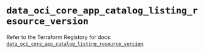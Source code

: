 # `data_oci_core_app_catalog_listing_resource_version`

Refer to the Terraform Registory for docs: [`data_oci_core_app_catalog_listing_resource_version`](https://registry.terraform.io/providers/oracle/oci/6.18.0/docs/data-sources/core_app_catalog_listing_resource_version).
